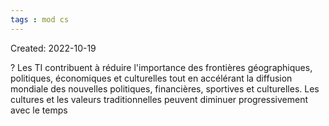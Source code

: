 ```yaml
---
tags : mod cs
---
```

Created: 2022-10-19 

?
Les TI contribuent à réduire l'importance des frontières géographiques, politiques, économiques et culturelles tout en accélérant la diffusion mondiale des nouvelles politiques, financières, sportives et culturelles. Les cultures et les valeurs traditionnelles peuvent diminuer progressivement avec le temps
<!--SR:!2022-10-21,1,230-->
